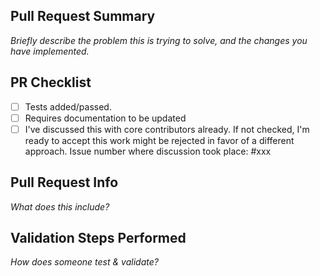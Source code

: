 <!--
Thank you for submitting a Pull Request.

Note:
  - Read our Pull Request guidelines:
    https://github.com/CMihai99/fyndro/blob/main/Documentation/maintainer/PRGuidelines.md

  - Associate an issue with the Pull Request.

  - Ensure that the code is up-to-date with the main branch.

  - Include the following information in your PR description.
-->

## Pull Request Summary

*Briefly describe the problem this is trying to solve, and the changes you have implemented.*

## PR Checklist
- [ ] Tests added/passed.
- [ ] Requires documentation to be updated
- [ ] I've discussed this with core contributors already.
  If not checked, I'm ready to accept this work might be rejected in favor of a different approach.
  Issue number where discussion took place: #xxx

## Pull Request Info

*What does this include?*

## Validation Steps Performed

*How does someone test & validate?*